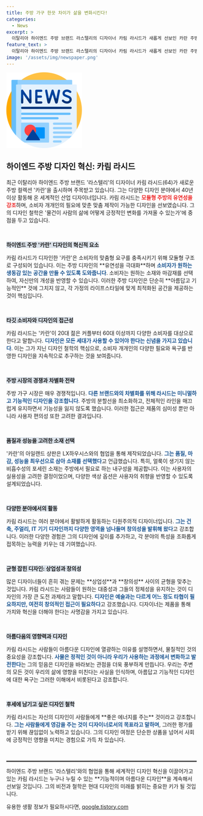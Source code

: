 ```yaml
---
title: 주방 가구 한끗 차이가 삶을 변화시킨다!
categories:
  - News
excerpt: >
  이탈리아 하이엔드 주방 브랜드 라스텔리의 디자이너 카림 라시드가 새롭게 선보인 카란 주방은 맞춤형 모듈 디자인으로 모든 연령대의 소비자를 겨냥했다. 40년 경력의 라시드는 혁신적 아이디어로 대중성과 창의성을 조화롭게 이끌어내는 디자인의 중요성을 강조한다.
feature_text: >
  이탈리아 하이엔드 주방 브랜드 라스텔리의 디자이너 카림 라시드가 새롭게 선보인 카란 주방은 맞춤형 모듈 디자인으로 모든 연령대의 소비자를 겨냥했다. 40년 경력의 라시드는 혁신적 아이디어로 대중성과 창의성을 조화롭게 이끌어내는 디자인의 중요성을 강조한다.
image: '/assets/img/newspaper.png'
---
```


<p><img src="/assets/img/newspaper.png" alt="kimp 속보" /></p>

<h2 data-ke-size="size26">하이엔드 주방 디자인 혁신: 카림 라시드</h2>

<p data-ke-size="size16">최근 이탈리아 하이엔드 주방 브랜드 '라스텔리'의 디자이너 카림 라시드(64)가 새로운 주방 컬렉션 '카란'을 출시하며 주목받고 있습니다. 그는 다양한 디자인 분야에서 40년 이상 활동해 온 세계적인 산업 디자이너입니다. 카림 라시드는 <b><span style="color: #ee2323;">모듈형 주방의 유연성을 강조</span></b>하며, 소비자 개개인의 필요에 맞춘 맞춤 제작이 가능한 디자인을 선보였습니다. 그의 디자인 철학은 '물건이 사람의 삶에 어떻게 긍정적인 변화를 가져올 수 있는가'에 중점을 두고 있습니다.</p> 

<p data-ke-size="size16">&nbsp;</p>

<p><b><span style="background-color: #21538527;">하이엔드 주방 '카란' 디자인의 혁신적 요소</span></b></p>

<p data-ke-size="size16">카림 라시드가 디자인한 '카란'은 소비자의 맞춤형 요구를 충족시키기 위해 모듈형 구조로 구성되어 있습니다. 이는 주방 디자인의 **유연성을 극대화**하며 <b><span style="color: #1a5490;">소비자가 원하는 생동감 있는 공간을 만들 수 있도록 도와줍니다</span></b>. 소비자는 원하는 소재와 마감재를 선택하여, 자신만의 개성을 반영할 수 있습니다. 이러한 주방 디자인은 단순히 **아름답고 기능적인** 것에 그치지 않고, 각 가정의 라이프스타일에 맞게 최적화된 공간을 제공하는 것이 핵심입니다.</p>

<p data-ke-size="size16">&nbsp;</p>

<p><b><span style="background-color: #21538527;">타깃 소비자와 디자인의 접근성</span></b></p>

<p data-ke-size="size16">카림 라시드는 '카란'이 20대 젊은 커플부터 60대 이상까지 다양한 소비자를 대상으로 한다고 말합니다. <b><span style="color: #1a5490;">디자인은 모든 세대가 사용할 수 있어야 한다는 신념을 가지고 있습니다</span></b>. 이는 그가 지닌 디자인 철학의 핵심으로, 소비자 개개인의 다양한 필요와 욕구를 반영한 디자인을 지속적으로 추구하는 것을 보여줍니다.</p>

<p data-ke-size="size16">&nbsp;</p>

<p><b><span style="background-color: #21538527;">주방 시장의 경쟁과 차별화 전략</span></b></p>

<p data-ke-size="size16">주방 가구 시장은 매우 경쟁적입니다. <b><span style="color: #1a5490;">다른 브랜드와의 차별화를 위해 라시드는 미니멀하고 기능적인 디자인을 강조합니다</span></b>. 주방의 분할선을 최소화하고, 전체적인 라인을 매끄럽게 유지하면서 기능성을 잃지 않도록 했습니다. 이러한 접근은 제품의 심미성 뿐만 아니라 사용자 편의성 또한 고려한 결과입니다.</p>

<p data-ke-size="size16">&nbsp;</p>

<p><b><span style="background-color: #21538527;">품질과 성능을 고려한 소재 선택</span></b></p>

<p data-ke-size="size16">'카란'의 아일랜드 상판은 LX하우시스와의 협업을 통해 제작되었습니다. <b><span style="color: #1a5490;">그는 품질, 마감, 성능을 최우선으로 삼아 소재를 선택했다</span></b>고 언급했습니다. 특히, 얼룩이 생기지 않는 비흡수성의 포세린 소재는 주방에서 필요로 하는 내구성을 제공합니다. 이는 사용자의 실용성을 고려한 결정이었으며, 다양한 색상 옵션은 사용자의 취향을 반영할 수 있도록 설계되었습니다.</p>

<p data-ke-size="size16">&nbsp;</p>

<p><b><span style="background-color: #21538527;">다양한 분야에서의 활동</span></b></p>

<p data-ke-size="size16">카림 라시드는 여러 분야에서 활발하게 활동하는 다원주의적 디자이너입니다. <b><span style="color: #1a5490;">그는 건축, 주얼리, IT 기기 디자인까지 다양한 영역을 넘나들며 창의성을 발휘해 왔다</span></b>고 강조합니다. 이러한 다양한 경험은 그의 디자인에 깊이를 추가하고, 각 분야의 특성을 조화롭게 접목하는 능력을 키우는 데 기여했습니다.</p>

<p data-ke-size="size16">&nbsp;</p>

<p><b><span style="background-color: #21538527;">균형 잡힌 디자인: 상업성과 창의성</span></b></p>

<p data-ke-size="size16">많은 디자이너들이 흔히 겪는 문제는 **상업성**과 **창의성** 사이의 균형을 맞추는 것입니다. 카림 라시드는 사람들이 원하는 대중성과 그들의 정체성을 유지하는 것이 디자인의 가장 큰 도전 과제라고 말합니다. <b><span style="color: #1a5490;">디자인은 예술과는 다르게 어느 정도 타협이 필요하지만, 여전히 창의적인 접근이 필요하다</span></b>고 강조했습니다. 디자이너는 제품을 통해 가치와 혁신을 더해야 한다는 사명감을 가지고 있습니다.</p>

<p data-ke-size="size16">&nbsp;</p>

<p><b><span style="background-color: #21538527;">아름다움의 영향력과 디자인</span></b></p>

<p data-ke-size="size16">카림 라시드는 사람들이 아름다운 디자인에 열광하는 이유를 설명하면서, 물질적인 것의 중요성을 강조합니다. <b><span style="color: #1a5490;">사물은 정적인 것이 아니라 우리가 사용하는 과정에서 변화하고 발전한다</span></b>는 그의 믿음은 디자인을 바라보는 관점을 더욱 풍부하게 만듭니다. 우리는 주변의 모든 것이 우리의 삶에 영향을 미친다는 사실을 인식하며, 아름답고 기능적인 디자인에 대한 욕구는 그러한 이해에서 비롯된다고 강조합니다.</p>

<p data-ke-size="size16">&nbsp;</p>

<p><b><span style="background-color: #21538527;">후세에 남기고 싶은 디자인 철학</span></b></p>

<p data-ke-size="size16">카림 라시드는 자신의 디자인이 사람들에게 **좋은 에너지를 주는** 것이라고 강조합니다. <b><span style="color: #1a5490;">그는 사람들에게 영감을 주는 것이 디자이너로서의 목표라고 말하며</span></b>, 그러한 평가를 받기 위해 끊임없이 노력하고 있습니다. 그의 디자인 여정은 단순한 상품을 넘어서 사회에 긍정적인 영향을 미치는 경험으로 가득 차 있습니다.</p>

<p data-ke-size="size16">&nbsp;</p>

<hr style="display: block; height: 2px; border: 0; border-top: 2px solid #C0C0C0; width: 100%; margin: 1em 0; padding: 0;"/> 

<p data-ke-size="size16">하이엔드 주방 브랜드 '라스텔리'와의 협업을 통해 세계적인 디자인 혁신을 이끌어가고 있는 카림 라시드는 누구나 누릴 수 있는 **기능적이며 아름다운 디자인**을 계속해서 선보일 것입니다. 그의 비전과 철학은 현대 디자인의 미래를 밝히는 중요한 키가 될 것입니다.</p>
유용한 생활 정보가 필요하시다면, <a href="https://qoogle.tistory.com" rel="dofollow">qoogle.tistory.com</a>


